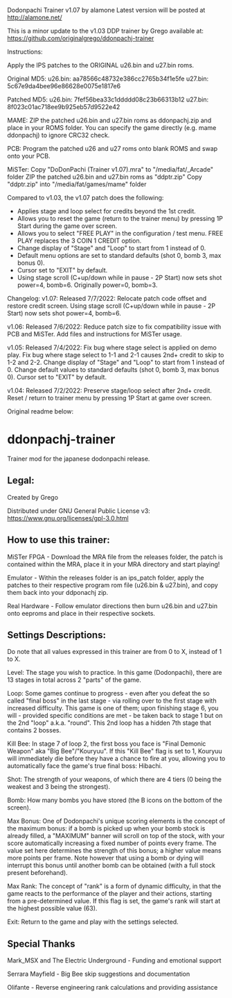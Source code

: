 Dodonpachi Trainer v1.07 by alamone
Latest version will be posted at http://alamone.net/

This is a minor update to the v1.03 DDP trainer by Grego available at:
https://github.com/originalgrego/ddonpachj-trainer

Instructions:

Apply the IPS patches to the ORIGINAL u26.bin and u27.bin roms.

Original MD5: 
u26.bin: aa78566c48732e386cc2765b34f1e5fe
u27.bin: 5c67e9da4bee96e86628e0075e1817e6

Patched MD5:
u26.bin: 7fef56bea33c1ddddd08c23b66313b12
u27.bin: 8f023c01ac718ee9b925eb57d9522e42

MAME: ZIP the patched u26.bin and u27.bin roms as ddonpachj.zip and place in your ROMS folder.
      You can specify the game directly (e.g. mame ddonpachj) to ignore CRC32 check.

PCB: Program the patched u26 and u27 roms onto blank ROMS and swap onto your PCB.

MiSTer: Copy "DoDonPachi (Trainer v1.07).mra" to "/media/fat/_Arcade" folder
        ZIP the patched u26.bin and u27.bin roms as "ddptr.zip"
        Copy "ddptr.zip" into "/media/fat/games/mame" folder

Compared to v1.03, the v1.07 patch does the following:
- Applies stage and loop select for credits beyond the 1st credit.
- Allows you to reset the game (return to the trainer menu) by pressing 1P Start during the game over screen.
- Allows you to select "FREE PLAY" in the configuration / test menu.  FREE PLAY replaces the 3 COIN 1 CREDIT option.
- Change display of "Stage" and "Loop" to start from 1 instead of 0.
- Default menu options are set to standard defaults (shot 0, bomb 3, max bonus 0).
- Cursor set to "EXIT" by default.
- Using stage scroll (C+up/down while in pause - 2P Start) now sets shot power=4, bomb=6. Originally power=0, bomb=3.

Changelog:
v1.07: Released 7/7/2022:
       Relocate patch code offset and restore credit screen.
       Using stage scroll (C+up/down while in pause - 2P Start) now sets shot power=4, bomb=6.

v1.06: Released 7/6/2022:
       Reduce patch size to fix compatibility issue with PCB and MiSTer.
       Add files and instructions for MiSTer usage.

v1.05: Released 7/4/2022:
       Fix bug where stage select is applied on demo play.
       Fix bug where stage select to 1-1 and 2-1 causes 2nd+ credit to skip to 1-2 and 2-2.
       Change display of "Stage" and "Loop" to start from 1 instead of 0.
       Change default values to standard defaults (shot 0, bomb 3, max bonus 0).
       Cursor set to "EXIT" by default.

v1.04: Released 7/2/2022:
       Preserve stage/loop select after 2nd+ credit.
       Reset / return to trainer menu by pressing 1P Start at game over screen.

Original readme below:

# ddonpachj-trainer

Trainer mod for the japanese dodonpachi release.

## Legal:
 
Created by Grego

Distributed under GNU General Public License v3: https://www.gnu.org/licenses/gpl-3.0.html

## How to use this trainer:

MiSTer FPGA - Download the MRA file from the releases folder, the patch is contained within the MRA, place it in your MRA directory and start playing!

Emulator - Within the releases folder is an ips_patch folder, apply the patches to their respective program rom file (u26.bin & u27.bin), and copy them back into your ddponachj zip.

Real Hardware - Follow emulator directions then burn u26.bin and u27.bin onto eeproms and place in their respective sockets.

## Settings Descriptions:

Do note that all values expressed in this trainer are from 0 to X, instead of 1 to X. 

Level: The stage you wish to practice. In this game (Dodonpachi), there are 13 stages in total across 2 "parts" of the game.

Loop: Some games continue to progress - even after you defeat the so called "final boss" in the last stage - via rolling over to the first stage with increased difficulty. This game is one of them; upon finishing stage 6, you will - provided specific conditions are met -  be taken back to stage 1 but on the 2nd "loop" a.k.a. "round". This 2nd loop has a hidden 7th stage that contains 2 bosses.

Kill Bee: In stage 7 of loop 2, the first boss you face is "Final Demonic Weapon" aka "Big Bee"/"Kouryuu". If this "Kill Bee" flag is set to 1, Kouryuu will immediately die before they have a chance to fire at you, allowing you to automatically face the game's true final boss: Hibachi.

Shot: The strength of your weapons, of which there are 4 tiers (0 being the weakest and 3 being the strongest).

Bomb: How many bombs you have stored (the B icons on the bottom of the screen).

Max Bonus: One of Dodonpachi's unique scoring elements is the concept of the maximum bonus: if a bomb is picked up when your bomb stock is already filled, a "MAXIMUM" banner will scroll on top of the stock, with your score automatically increasing a fixed number of points every frame. The value set here determines the strength of this bonus; a higher value means more points per frame. Note however that using a bomb or dying will interrupt this bonus until another bomb can be obtained (with a full stock present beforehand).

Max Rank: The concept of "rank" is a form of dynamic difficulty, in that the game reacts to the performance of the player and their actions, starting from a pre-determined value. If this flag is set, the game's rank will start at the highest possible value (63).

Exit: Return to the game and play with the settings selected.

## Special Thanks

Mark_MSX and The Electric Underground - Funding and emotional support

Serrara Mayfield - Big Bee skip suggestions and documentation

Olifante - Reverse engineering rank calculations and providing assistance